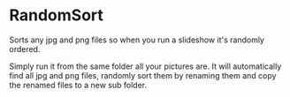 # RandomSort
Sorts any jpg and png files so when you run a slideshow it's randomly ordered.

Simply run it from the same folder all your pictures are.  It will automatically find all jpg and png files, randomly sort them by renaming them and copy the renamed files to a new sub folder.

